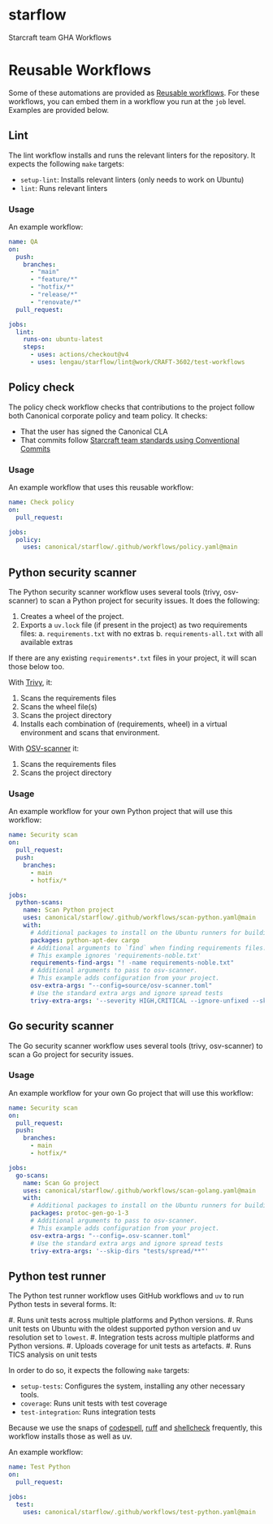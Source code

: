 # starflow

Starcraft team GHA Workflows

# Reusable Workflows

Some of these automations are provided as [Reusable workflows](https://docs.github.com/en/actions/sharing-automations/reusing-workflows).
For these workflows, you can embed them in a workflow you run at the `job` level.
Examples are provided below.

## Lint

The lint workflow installs and runs the relevant linters for the repository. It expects the following
`make` targets:

- `setup-lint`: Installs relevant linters (only needs to work on Ubuntu)
- `lint`: Runs relevant linters

### Usage

An example workflow:

```yaml
name: QA
on:
  push:
    branches:
      - "main"
      - "feature/*"
      - "hotfix/*"
      - "release/*"
      - "renovate/*"
  pull_request:

jobs:
  lint:
    runs-on: ubuntu-latest
    steps:
      - uses: actions/checkout@v4
      - uses: lengau/starflow/lint@work/CRAFT-3602/test-workflows
```

## Policy check

The policy check workflow checks that contributions to the project follow both Canonical corporate policy
and team policy. It checks:

- That the user has signed the Canonical CLA
- That commits follow [Starcraft team standards using Conventional Commits](https://github.com/canonical/starbase/blob/main/HACKING.rst#commits)

### Usage

An example workflow that uses this reusable workflow:

```yaml
name: Check policy
on:
  pull_request:

jobs:
  policy:
    uses: canonical/starflow/.github/workflows/policy.yaml@main
```

## Python security scanner

The Python security scanner workflow uses several tools (trivy, osv-scanner) to scan a
Python project for security issues. It does the following:

1. Creates a wheel of the project.
2. Exports a `uv.lock` file (if present in the project) as two requirements files:
   a. `requirements.txt` with no extras
   b. `requirements-all.txt` with all available extras

If there are any existing `requirements*.txt` files in your project, it will scan those
below too.

With [Trivy](https://github.com/aquasecurity/trivy), it:

1. Scans the requirements files
2. Scans the wheel file(s)
3. Scans the project directory
4. Installs each combination of (requirements, wheel) in a virtual environment and scans that environment.

With [OSV-scanner](https://google.github.io/osv-scanner/) it:

1. Scans the requirements files
2. Scans the project directory

### Usage

An example workflow for your own Python project that will use this workflow:

```yaml
name: Security scan
on:
  pull_request:
  push:
    branches:
      - main
      - hotfix/*

jobs:
  python-scans:
    name: Scan Python project
    uses: canonical/starflow/.github/workflows/scan-python.yaml@main
    with:
      # Additional packages to install on the Ubuntu runners for building
      packages: python-apt-dev cargo
      # Additional arguments to `find` when finding requirements files.
      # This example ignores 'requirements-noble.txt'
      requirements-find-args: "! -name requirements-noble.txt"
      # Additional arguments to pass to osv-scanner.
      # This example adds configuration from your project.
      osv-extra-args: "--config=source/osv-scanner.toml"
      # Use the standard extra args and ignore spread tests
      trivy-extra-args: '--severity HIGH,CRITICAL --ignore-unfixed --skip-dirs "tests/spread/**"'
```

## Go security scanner

The Go security scanner workflow uses several tools (trivy, osv-scanner) to scan a
Go project for security issues.

### Usage

An example workflow for your own Go project that will use this workflow:

```yaml
name: Security scan
on:
  pull_request:
  push:
    branches:
      - main
      - hotfix/*

jobs:
  go-scans:
    name: Scan Go project
    uses: canonical/starflow/.github/workflows/scan-golang.yaml@main
    with:
      # Additional packages to install on the Ubuntu runners for building
      packages: protoc-gen-go-1-3
      # Additional arguments to pass to osv-scanner.
      # This example adds configuration from your project.
      osv-extra-args: "--config=.osv-scanner.toml"
      # Use the standard extra args and ignore spread tests
      trivy-extra-args: '--skip-dirs "tests/spread/**"'
```

## Python test runner

The Python test runner workflow uses GitHub workflows and `uv` to run Python tests in
several forms. It:

#. Runs unit tests across multiple platforms and Python versions.
#. Runs unit tests on Ubuntu with the oldest supported python version and uv resolution
set to `lowest`.
#. Integration tests across multiple platforms and Python versions.
#. Uploads coverage for unit tests as artefacts.
#. Runs TICS analysis on unit tests

In order to do so, it expects the following `make` targets:

- `setup-tests`: Configures the system, installing any other necessary tools.
- `coverage`: Runs unit tests with test coverage
- `test-integration`: Runs integration tests

Because we use the snaps of [codespell](https://snapcraft.io/codespell),
[ruff](https://snapcraft.io/ruff) and [shellcheck](https://snapcraft.io/shellcheck)
frequently, this workflow installs those as well as uv.

An example workflow:

```yaml
name: Test Python
on:
  pull_request:

jobs:
  test:
    uses: canonical/starflow/.github/workflows/test-python.yaml@main
```
